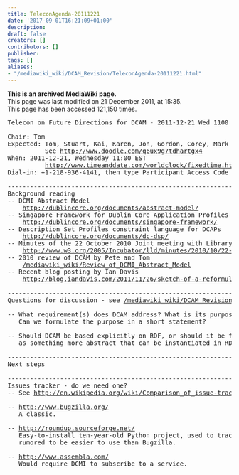 ```yaml
---
title: TeleconAgenda-20111221
date: '2017-09-01T16:21:09+01:00'
description: 
draft: false
creators: []
contributors: []
publisher: 
tags: []
aliases:
- "/mediawiki_wiki/DCAM_Revision/TeleconAgenda-20111221.html"
---
```


 **This is an archived MediaWiki page.**  
This page was last modified on 21 December 2011, at 15:35.  
This page has been accessed 121,150 times.

<pre>Telecon on Future Directions for DCAM - 2011-12-21 Wed 1100 EST

Chair: Tom
Expected: Tom, Stuart, Kai, Karen, Jon, Gordon, Corey, Mark
          See <a href="http://www.doodle.com/q6ux9g7tdhartgx4" class="external free" rel="nofollow">http://www.doodle.com/q6ux9g7tdhartgx4</a>
When: 2011-12-21, Wednesday 11:00 EST
          <a href="http://www.timeanddate.com/worldclock/fixedtime.html?month=12&amp;day=21&amp;year=2011&amp;hour=16&amp;min=00&amp;sec=0&amp;p1=0" class="external free" rel="nofollow">http://www.timeanddate.com/worldclock/fixedtime.html?month=12&amp;day=21&amp;year=2011&amp;hour=16&amp;min=00&amp;sec=0&amp;p1=0</a>
Dial-in: +1-218-936-4141, then type Participant Access Code 334034

----------------------------------------------------------------------
Background reading
-- DCMI Abstract Model
    <a href="http://dublincore.org/documents/abstract-model/" class="external free" rel="nofollow">http://dublincore.org/documents/abstract-model/</a>
-- Singapore Framework for Dublin Core Application Profiles
    <a href="http://dublincore.org/documents/singapore-framework/" class="external free" rel="nofollow">http://dublincore.org/documents/singapore-framework/</a>  
-- Description Set Profiles constraint language for DCAPs
    <a href="http://dublincore.org/documents/dc-dsp/" class="external free" rel="nofollow">http://dublincore.org/documents/dc-dsp/</a>               
-- Minutes of the 22 October 2010 Joint meeting with Library Linked Data Incubator Group
    <a href="http://www.w3.org/2005/Incubator/lld/minutes/2010/10/22-lld-minutes.html" class="external free" rel="nofollow">http://www.w3.org/2005/Incubator/lld/minutes/2010/10/22-lld-minutes.html</a>
-- 2010 review of DCAM by Pete and Tom
    <a href="/mediawiki_wiki/Review_of_DCMI_Abstract_Model.md" class="external free" rel="nofollow">/mediawiki_wiki/Review_of_DCMI_Abstract_Model</a>
-- Recent blog posting by Ian Davis
    <a href="http://blog.iandavis.com/2011/11/26/sketch-of-a-reformulation-of-rdf/" class="external free" rel="nofollow">http://blog.iandavis.com/2011/11/26/sketch-of-a-reformulation-of-rdf/</a>

----------------------------------------------------------------------
Questions for discussion - see <a href="/mediawiki_wiki/DCAM_Revision.md" class="external free" rel="nofollow">/mediawiki_wiki/DCAM_Revision</a>

-- What requirement(s) does DCAM address? What is its purpose and audience?
   Can we formulate the purpose in a short statement?

-- Should DCAM be based explicitly on RDF, or should it be formulated
   as something more abstract that can be instantiated in RDF?

----------------------------------------------------------------------
Next steps

----------------------------------------------------------------------
Issues tracker - do we need one?
-- See <a href="http://en.wikipedia.org/wiki/Comparison_of_issue-tracking_systems" class="external free" rel="nofollow">http://en.wikipedia.org/wiki/Comparison_of_issue-tracking_systems</a>

-- <a href="http://www.bugzilla.org/" class="external free" rel="nofollow">http://www.bugzilla.org/</a>
   A classic.

-- <a href="http://roundup.sourceforge.net/" class="external free" rel="nofollow">http://roundup.sourceforge.net/</a> 
   Easy-to-install ten-year-old Python project, used to track Python and IETF projects, 
   rumored to be easier to use than Bugzilla.

-- <a href="http://www.assembla.com/" class="external free" rel="nofollow">http://www.assembla.com/</a>
   Would require DCMI to subscribe to a service.
</pre>
